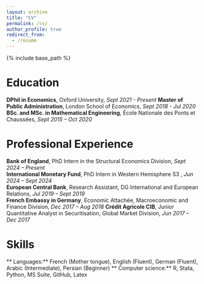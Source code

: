 ```yaml
---
layout: archive
title: "CV"
permalink: /cv/
author_profile: true
redirect_from:
  - /resume
---
```


{% include base_path %}

Education
======
**DPhil in Economics**, Oxford University, *Sept 2021 - Present*
**Master of Public Administration**, London School of Economics, *Sept 2018 - Jul 2020*
**BSc. and MSc. in Mathematical Engineering**, École Nationale des Ponts et Chaussées, *Sept 2015 – Oct 2020*  



Professional Experience
======
**Bank of England**, PhD Intern in the Structural Economics Division, *Sept 2024 – Present*  
**International Monetary Fund**, PhD Intern in Western Hemisphere S3 , *Jun 2024 – Sept 2024*  
**European Central Bank**, Research Assistant, DG International and European Relations, *Jul 2019 – Sept 2019*  
**French Embassy in Germany**, Economic Attachée, Macroeconomic and Finance Division,  *Dec 2017 – Aug 2018* 
**Crédit Agricole CIB**, Junior Quantitative Analyst in Securitisation, Global Market Division, *Jun 2017 – Dec 2017*  

Skills
======
** Languages:** French (Mother tongue), English (Fluent), German (Fluent), Arabic (Intermediate), Persian (Beginner)
** Computer science:** R, Stata, Python, MS Suite, GitHub, Latex

